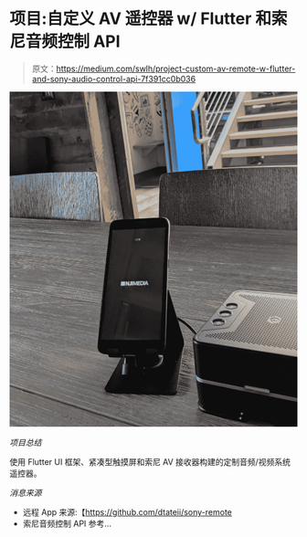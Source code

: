 # 项目:自定义 AV 遥控器 w/ Flutter 和索尼音频控制 API

> 原文：<https://medium.com/swlh/project-custom-av-remote-w-flutter-and-sony-audio-control-api-7f391cc0b036>

![](img/a61c941922fe4eec21fd48bfb67a58a7.png)

*项目总结*

使用 Flutter UI 框架、紧凑型触摸屏和索尼 AV 接收器构建的定制音频/视频系统遥控器。

*消息来源*

*   远程 App 来源:【https://github.com/dtateii/sony-remote 
*   索尼音频控制 API 参考…